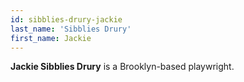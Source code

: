```yaml
---
id: sibblies-drury-jackie
last_name: 'Sibblies Drury'
first_name: Jackie
---
```

**Jackie Sibblies Drury** is a Brooklyn-based playwright.